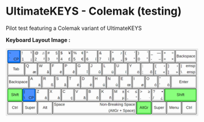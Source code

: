 # UltimateKEYS - Colemak (testing)

Pilot test featuring a Colemak variant of UltimateKEYS

**Keyboard Layout Image&nbsp;:**

![UltimateKEYS - Colemak (2x Backspace) - Keyboard Layout Image](UltimateKEYS%20-%20Colemak%20(2x%20Backspace)%20-%20Keyboard%20Layout%20Image.png)
